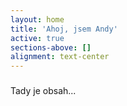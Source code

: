 ```yaml
---
layout: home
title: 'Ahoj, jsem Andy'
active: true
sections-above: []
alignment: text-center
---
```

###

Tady je obsah...
